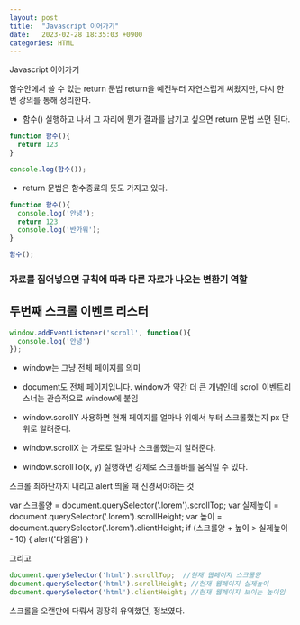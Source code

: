 ```yaml
---
layout: post
title:  "Javascript 이어가기"
date:   2023-02-28 18:35:03 +0900
categories: HTML 
---
```


Javascript 이어가기

함수안에서 쓸 수 있는 return 문법
return을 예전부터 자연스럽게 써왔지만, 다시 한 번 강의를 통해 정리한다.

* 함수() 실행하고 나서 그 자리에 뭔가 결과를 남기고 싶으면 return 문법 쓰면 된다.
```javascript
function 함수(){
  return 123
}

console.log(함수());
```
* return 문법은 함수종료의 뜻도 가지고 있다.
```javascript
function 함수(){
  console.log('안녕');
  return 123
  console.log('반가워');
}

함수();
```

### 자료를 집어넣으면 규칙에 따라 다른 자료가 나오는 변환기 역할

## 두번째 스크롤 이벤트 리스터
```javascript
window.addEventListener('scroll', function(){
  console.log('안녕')
});
```
* window는 그냥 전체 페이지를 의미
* document도 전체 페이지입니다. window가 약간 더 큰 개념인데 scroll 이벤트리스너는 관습적으로 window에 붙임 

* window.scrollY 사용하면 현재 페이지를 얼마나 위에서 부터 스크롤했는지 px 단위로 알려준다.
* window.scrollX 는 가로로 얼마나 스크롤했는지 알려준다.
* window.scrollTo(x, y) 실행하면 강제로 스크롤바를 움직일 수 있다.

스크롤 최하단까지 내리고 alert 띄울 때 신경써야하는 것

var 스크롤양 = document.querySelector('.lorem').scrollTop;
var 실제높이 = document.querySelector('.lorem').scrollHeight;
var 높이 = document.querySelector('.lorem').clientHeight;
if (스크롤양 + 높이 > 실제높이 - 10) {
alert('다읽음')
}

그리고 
```javascript
document.querySelector('html').scrollTop;  //현재 웹페이지 스크롤양
document.querySelector('html').scrollHeight; //현재 웹페이지 실제높이
document.querySelector('html').clientHeight; //현재 웹페이지 보이는 높이임
```

스크롤을 오랜만에 다뤄서 굉장히 유익했던, 정보였다.